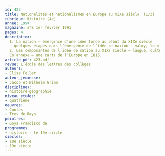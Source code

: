 ```yaml
---
id: 423
title: Nationalités et nationalismes en Europe au XIXe siècle  (1/3)
rubrique: Histoire [4e]
annee: 1990
magazine: n°8 1er février 1991
pages: 4
description: 
  1. La nation – émergence d’une idée force au début du XIXe siècle
  – quelques étapes dans l’émergence de l’idée de nation – Valmy, le « Tres de Mayo » par Goya, les contes de Grimm, la machine à vapeur, le Congrès de Vienne
  2. Les composantes de l’idée de nation au XIXe siècle – langue, culture, religion, histoire
  En annexe – une carte de l’Europe en 1815.
article_pdf: 423.pdf
revue: L’école des lettres des collèges
auteurs:
- Élise Feller
auteur_jeunesse:
- Jacob et Wilhelm Grimm
disciplines:
- histoire-géographie
niveau_etudes:
- quatrième
oeuvres:
- Contes
- Tres de Mayo
peintres:
- Goya Francisco de
programmes:
- histoire - le 19e siècle
siecles:
- 18e siècle
- 19e siècle
---
```

